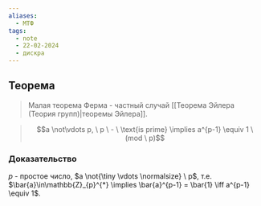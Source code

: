 ```yaml
---
aliases:
  - МТФ
tags:
  - note
  - 22-02-2024
  - дискра
---
```

## Теорема

> Малая теорема Ферма - частный случай [[Теорема Эйлера (Теория групп)|теоремы Эйлера]].

> $$a \not\vdots p, \ p \ - \ \text{is prime} \implies a^{p-1} \equiv 1 \ (mod \ p)$$

### Доказательство

$p$ - простое число, $a \not{\tiny \vdots \normalsize} \ p$, т.е. $\bar{a}\in\mathbb{Z}_{p}^{*} \implies \bar{a}^{p-1} = \bar{1} \iff a^{p-1} \equiv 1$.
